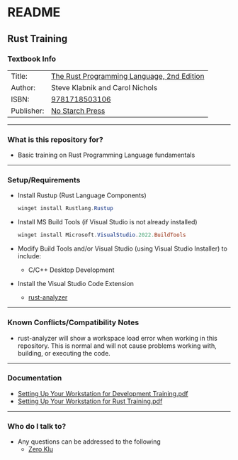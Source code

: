 # README #

## Rust Training ##

### Textbook Info ###

|            |                                                                                                          |
|------------|----------------------------------------------------------------------------------------------------------|
| Title:     | [The Rust Programming Language, 2nd Edition](https://nostarch.com/rust-programming-language-2nd-edition) |
| Author:    | Steve Klabnik and Carol Nichols                                                                          |
| ISBN:      | [9781718503106](https://isbnsearch.org/isbn/9781718503106)                                               |
| Publisher: | [No Starch Press](https://nostarch.com/)                                                                 |

---
### What is this repository for? ###

* Basic training on Rust Programming Language fundamentals

---

### Setup/Requirements ###

* Install Rustup (Rust Language Components)
    ```powershell
    winget install Rustlang.Rustup
    ```

* Install MS Build Tools (if Visual Studio is not already installed)
    ```powershell
    winget install Microsoft.VisualStudio.2022.BuildTools
    ```

* Modify Build Tools and/or Visual Studio (using Visual Studio Installer) to include:
    * C/C++ Desktop Development

* Install the Visual Studio Code Extension
    * [rust-analyzer](https://marketplace.visualstudio.com/items?itemName=rust-lang.rust-analyzer)

---

### Known Conflicts/Compatibility Notes ###

* rust-analyzer will show a workspace load error when working in
  this repository. This is normal and will not cause problems working
  with, building, or executing the code.

---

### Documentation ###

* [Setting Up Your Workstation for Development Training.pdf](./additional-files/Setting%20Up%20Your%20Workstation%20for%20Development%20Training.pdf)
* [Setting Up Your Workstation for Rust Training.pdf](./additional-files/Setting%20Up%20Your%20Workstation%20for%20Rust%20Training.pdf)

---

### Who do I talk to? ###

* Any questions can be addressed to the following
    * [Zero Klu](mailto:zeroklu@myself.com?subject=Rust%20Training&body=Question%20about%20your%20Rust%20Training%20repository%20on%20GitHub:)
